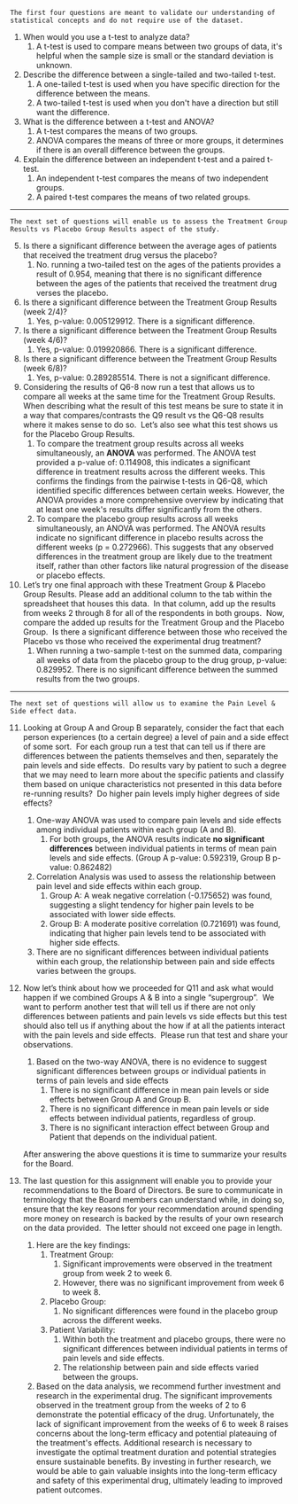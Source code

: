 	The first four questions are meant to validate our understanding of statistical concepts and do not require use of the dataset.

1. When would you use a t-test to analyze data?
	1. A t-test is used to compare means between two groups of data, it's helpful when the sample size is small or the standard deviation is unknown.
2. Describe the difference between a single-tailed and two-tailed t-test.
	1. A one-tailed t-test is used when you have specific direction for the difference between the means.
	2. A two-tailed t-test is used when you don't have a direction but still want the difference.
3. What is the difference between a t-test and ANOVA?
	1. A t-test compares the means of two groups.
	2. ANOVA compares the means of three or more groups, it determines if there is an overall difference between the groups.
4. Explain the difference between an independent t-test and a paired t-test.
	1. An independent t-test compares the means of two independent groups.
	2. A paired t-test compares the means of two related groups.

---

	The next set of questions will enable us to assess the Treatment Group Results vs Placebo Group Results aspect of the study.

5. Is there a significant difference between the average ages of patients that received the treatment drug versus the placebo?
	1. No. running a two-tailed test on the ages of the patients provides a result of 0.954, meaning that there is no significant difference between the ages of the patients that received the treatment drug verses the placebo.
6. Is there a significant difference between the Treatment Group Results (week 2/4)?
	1. Yes, p-value: 0.005129912. There is a significant difference.
7. Is there a significant difference between the Treatment Group Results (week 4/6)?
	1. Yes, p-value: 0.019920866. There is a significant difference.
8. Is there a significant difference between the Treatment Group Results (week 6/8)?
	1. Yes, p-value: 0.289285514. There is not a significant difference.
9. Considering the results of Q6-8 now run a test that allows us to compare all weeks at the same time for the Treatment Group Results.  When describing what the result of this test means be sure to state it in a way that compares/contrasts the Q9 result vs the Q6-Q8 results where it makes sense to do so.  Let’s also see what this test shows us for the Placebo Group Results.
	1. To compare the treatment group results across all weeks simultaneously, an **ANOVA** was performed. The ANOVA test provided a p-value of: 0.114908, this indicates a significant difference in treatment results across the different weeks. This confirms the findings from the pairwise t-tests in Q6-Q8, which identified specific differences between certain weeks. However, the ANOVA provides a more comprehensive overview by indicating that at least one week's results differ significantly from the others.
	2. To compare the placebo group results across all weeks simultaneously, an ANOVA was performed. The ANOVA results indicate no significant difference in placebo results across the different weeks (p = 0.272966). This suggests that any observed differences in the treatment group are likely due to the treatment itself, rather than other factors like natural progression of the disease or placebo effects.
10. Let’s try one final approach with these Treatment Group & Placebo Group Results. Please add an additional column to the tab within the spreadsheet that houses this data.  In that column, add up the results from weeks 2 through 8 for all of the respondents in both groups.  Now, compare the added up results for the Treatment Group and the Placebo Group.  Is there a significant difference between those who received the Placebo vs those who received the experimental drug treatment?
	1. When running a two-sample t-test on the summed data, comparing all weeks of data from the placebo group to the drug group, p-value: 0.829952. There is no significant difference between the summed results from the two groups.

---

	The next set of questions will allow us to examine the Pain Level & Side effect data.
	
11. Looking at Group A and Group B separately, consider the fact that each person experiences (to a certain degree) a level of pain and a side effect of some sort.  For each group run a test that can tell us if there are differences between the patients themselves and then, separately the pain levels and side effects.  Do results vary by patient to such a degree that we may need to learn more about the specific patients and classify them based on unique characteristics not presented in this data before re-running results?  Do higher pain levels imply higher degrees of side effects?
	1. One-way ANOVA was used to compare pain levels and side effects among individual patients within each group (A and B).
		1. For both groups, the ANOVA results indicate **no significant differences** between individual patients in terms of mean pain levels and side effects. (Group A p-value: 0.592319, Group B p-value: 0.862482)
	2. Correlation Analysis was used to assess the relationship between pain level and side effects within each group.
		1. Group A: A weak negative correlation (-0.175652) was found, suggesting a slight tendency for higher pain levels to be associated with lower side effects.
		2. Group B: A moderate positive correlation (0.721691) was found, indicating that higher pain levels tend to be associated with higher side effects.
	3. There are no significant differences between individual patients within each group, the relationship between pain and side effects varies between the groups.
12. Now let’s think about how we proceeded for Q11 and ask what would happen if we combined Groups A & B into a single “supergroup”.  We want to perform another test that will tell us if there are not only differences between patients and pain levels vs side effects but this test should also tell us if anything about the how if at all the patients interact with the pain levels and side effects.  Please run that test and share your observations.
	1. Based on the two-way ANOVA, there is no evidence to suggest significant differences between groups or individual patients in terms of pain levels and side effects
		1. There is no significant difference in mean pain levels or side effects between Group A and Group B.
		2. There is no significant difference in mean pain levels or side effects between individual patients, regardless of group.
		3. There is no significant interaction effect between Group and Patient that depends on the individual patient.



	After answering the above questions it is time to summarize your results for the Board.
	
13. The last question for this assignment will enable you to provide your recommendations to the Board of Directors. Be sure to communicate in terminology that the Board members can understand while, in doing so, ensure that the key reasons for your recommendation around spending more money on research is backed by the results of your own research on the data provided.  The letter should not exceed one page in length.
	1. Here are the key findings:
		1. Treatment Group:
			1. Significant improvements were observed in the treatment group from week 2 to week 6.
			2. However, there was no significant improvement from week 6 to week 8.
		2. Placebo Group:
			1. No significant differences were found in the placebo group across the different weeks.
		3. Patient Variability:
			1. Within both the treatment and placebo groups, there were no significant differences between individual patients in terms of pain levels and side effects.
			2. The relationship between pain and side effects varied between the groups.
	2. Based on the data analysis, we recommend further investment and research in the experimental drug. The significant improvements observed in the treatment group from the weeks of 2 to 6 demonstrate the potential efficacy of the drug. Unfortunately, the lack of significant improvement from the weeks of 6 to week 8 raises concerns about the long-term efficacy and potential plateauing of the treatment's effects. Additional research is necessary to investigate the optimal treatment duration and potential strategies ensure sustainable benefits. By investing in further research, we would be able to gain valuable insights into the long-term efficacy and safety of this experimental drug, ultimately leading to improved patient outcomes.